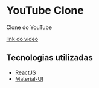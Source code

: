 # YouTube Clone
Clone do YouTube

[link do vídeo](https://www.youtube.com/watch?v=u9FnmBdBl5k&t=513s)

## Tecnologias utilizadas
* [ReactJS](https://pt-br.reactjs.org/)
* [Material-UI](https://material-ui.com/)
